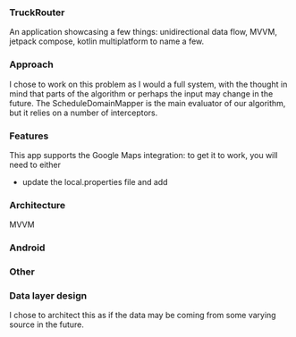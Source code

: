 ### TruckRouter 

An application showcasing a few things: unidirectional data flow, MVVM, jetpack compose, kotlin multiplatform to name a few.

### Approach

I chose to work on this problem as I would a full system, with the thought in mind that parts of the algorithm or perhaps the input may change
in the future. The ScheduleDomainMapper is the main evaluator of our algorithm, but it relies on a number of interceptors.


### Features

This app supports the Google Maps integration: to get it to work, you will need to either
  - update the local.properties file and add 

### Architecture

MVVM

### Android

### Other


### Data layer design

I chose to architect this as if the data may be coming from some varying source in the future. 